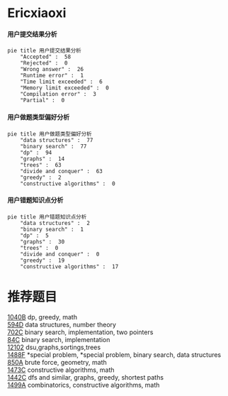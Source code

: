 # Ericxiaoxi

<!-- tabs:start -->



#### **用户提交结果分析**

```mermaid
pie title 用户提交结果分析
    "Accepted" :  58
    "Rejected" :  0
    "Wrong answer" :  26
    "Runtime error" :  1
    "Time limit exceeded" :  6
    "Memory limit exceeded" :  0
    "Compilation error" :  3
    "Partial" :  0
```

#### **用户做题类型偏好分析**

```mermaid
pie title 用户做题类型偏好分析
    "data structures" :  77
    "binary search" :  77
    "dp" :  94
    "graphs" :  14
    "trees" :  63
    "divide and conquer" :  63
    "greedy" :  2
    "constructive algorithms" :  0
```
#### **用户错题知识点分析**

```mermaid
pie title 用户错题知识点分析
    "data structures" :  2
    "binary search" :  1
    "dp" :  5
    "graphs" :  30
    "trees" :  0
    "divide and conquer" :  0
    "greedy" :  19
    "constructive algorithms" :  17
```



<!-- tabs:end -->
# 推荐题目
[1040B](https://codeforces.com/contest/1040/problem/B)		dp,
                        greedy,
                        math		  
[594D](https://codeforces.com/contest/594/problem/D)		data structures,
                        number theory		  
[702C](https://codeforces.com/contest/702/problem/C)		binary search,
                        implementation,
                        two pointers		  
[84C](https://codeforces.com/contest/84/problem/C)		binary search,
                        implementation		  
[12102](https://codeforces.com/contest/1210/problem/2)		dsu,graphs,sortings,trees		  
[1488F](https://codeforces.com/contest/1488/problem/F)		*special problem,
                        *special problem,
                        binary search,
                        data structures		  
[850A](https://codeforces.com/contest/850/problem/A)		brute force,
                        geometry,
                        math		  
[1473C](https://codeforces.com/contest/1473/problem/C)		constructive algorithms,
                        math		  
[1442C](https://codeforces.com/contest/1442/problem/C)		dfs and similar,
                        graphs,
                        greedy,
                        shortest paths		  
[1499A](https://codeforces.com/contest/1499/problem/A)		combinatorics,
                        constructive algorithms,
                        math		  
